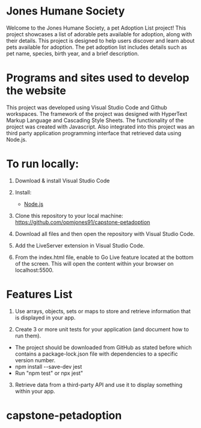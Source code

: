 # Jones Humane Society

Welcome to the Jones Humane Society, a pet Adoption List project! This project showcases a list of adorable pets available for adoption, along with their details. This project is designed to help users discover and learn about pets available for adoption. The pet adoption list includes details such as pet name, species, birth year, and a brief description.

# Programs and sites used to develop the website

This project was developed using Visual Studio Code and Github workspaces. The framework of the project was designed with HyperText Markup Language and Cascading Style Sheets. The functionality of the project was created with Javascript. Also integrated into this project was an third party application programming interface that retrieved data using Node.js.

# To run locally:

1. Download & install Visual Studio Code

2. Install:

   - [Node.js](https://nodejs.org/)

3. Clone this repository to your local machine:
   https://github.com/opmjones91/capstone-petadoption

4. Download all files and then open the repository with Visual Studio Code.

5. Add the LiveServer extension in Visual Studio Code.

6. From the index.html file, enable to Go Live feature located at the bottom of the screen. This will open the content within your browser on localhost:5500.

# Features List

1. Use arrays, objects, sets or maps to store and retrieve information that is displayed in your app.

2. Create 3 or more unit tests for your application (and document how to run them).

- The project should be downloaded from GitHub as stated before which contains a package-lock.json file with dependencies to a specific version number.
- npm install --save-dev jest
- Run "npm test" or npx jest"

3. Retrieve data from a third-party API and use it to display something within your app.

# capstone-petadoption
